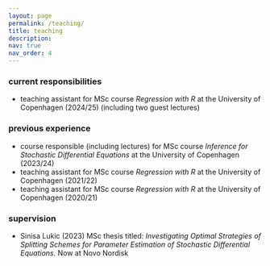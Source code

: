 ```yaml
---
layout: page
permalink: /teaching/
title: teaching
description: 
nav: true
nav_order: 4
---
```


<!-- Content -->
<div class="container mt-5">
<h3 id="current-responsibilities">current responsibilities</h3>
<ul>
  <li>teaching assistant for MSc course <em>Regression with R</em> at the University of Copenhagen (2024/25) (including two guest lectures)</li>
</ul>

<h3 id="previous-experience">previous experience</h3>
<ul>
  <li>course responsible (including lectures) for MSc course <em>Inference for Stochastic Differential Equations</em> at the University of Copenhagen (2023/24)</li>
  <li>teaching assistant for MSc course <em>Regression with R</em> at the University of Copenhagen (2021/22)</li>
  <li>teaching assistant for MSc course <em>Regression with R</em> at the University of Copenhagen (2020/21)</li>
</ul>

<h3 id="supervision">supervision</h3>
<ul>
  <li>Sinisa Lukic (2023) MSc thesis titled: <em>Investigating Optimal Strategies of Splitting Schemes for Parameter Estimation of Stochastic Differential Equations.</em> Now at Novo Nordisk</li>
</ul>

</div>